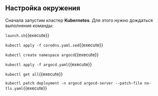 ## Настройка окружения
Сначала запустим кластер **Kubernetes**. Для этого нужно дождаться выполнения команды:

`launch.sh`{{execute}}

`kubectl apply -f coredns.yaml.sed`{{execute}}

`kubectl create namespace argocd`{{execute}}


`kubectl apply -f argocd.yaml`{{execute}}

`kubectl get all`{{execute}}

`kubectl patch deployment -n argocd argocd-server --patch-file no-tls.yaml`{{execute}}





